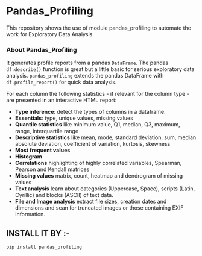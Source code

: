 # Pandas_Profiling
This repository shows the use of module pandas_profiling to automate the work for Exploratory Data Analysis.

### About Pandas_Profiling
It generates profile reports from a pandas `DataFrame`. The pandas `df.describe()` function is great but a little basic for serious exploratory data analysis. `pandas_profiling` extends the pandas DataFrame with `df.profile_report()` for quick data analysis.

For each column the following statistics - if relevant for the column type - are presented in an interactive HTML report:
* **Type inference**: detect the types of columns in a dataframe.
* **Essentials**: type, unique values, missing values
* **Quantile statistics** like minimum value, Q1, median, Q3, maximum, range, interquartile range
* **Descriptive statistics** like mean, mode, standard deviation, sum, median absolute deviation, coefficient of variation, kurtosis, skewness
* **Most frequent values**
* **Histogram**
* **Correlations** highlighting of highly correlated variables, Spearman, Pearson and Kendall matrices
* **Missing values** matrix, count, heatmap and dendrogram of missing values
* **Text analysis** learn about categories (Uppercase, Space), scripts (Latin, Cyrillic) and blocks (ASCII) of text data.
* **File and Image analysis** extract file sizes, creation dates and dimensions and scan for truncated images or those containing EXIF information.

## INSTALL IT BY :-

`pip install pandas_profiling`

